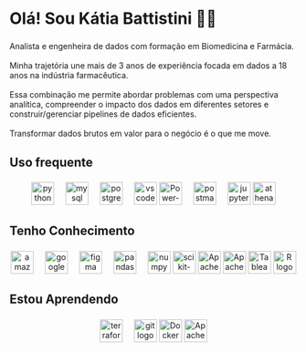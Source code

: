 <h1 align="left">Olá! Sou Kátia Battistini 👩🏻</h1>

###

<p align="left">Analista e engenheira de dados com formação em Biomedicina e Farmácia. <br><br>Minha trajetória une mais de 3 anos de experiência focada em dados a 18 anos na indústria farmacêutica. <br><br>Essa combinação me permite abordar problemas com uma perspectiva analítica, compreender o impacto dos dados em diferentes setores e construir/gerenciar pipelines de dados eficientes.<br><br>Transformar dados brutos em valor para o negócio  é o que me move.</p>

###

<h2 align="left">Uso frequente</h2>

###

<div align="center">
  <img src="https://cdn.jsdelivr.net/gh/devicons/devicon/icons/python/python-original.svg" height="40" alt="python logo"  />
  <img width="12" />
  <img src="https://cdn.jsdelivr.net/gh/devicons/devicon/icons/mysql/mysql-original.svg" height="40" alt="mysql logo"  />
  <img width="12" />
  <img src="https://cdn.jsdelivr.net/gh/devicons/devicon/icons/postgresql/postgresql-original.svg" height="40" alt="postgresql logo"  />
  <img width="12" />
  <img src="https://cdn.jsdelivr.net/gh/devicons/devicon/icons/vscode/vscode-original.svg" height="40" alt="vscode logo"  />
  <img src="https://img.shields.io/badge/-Power%20BI-black?style=plastic&logo=Power-BI"height="40" alt="Power-BI logo"  />
  <img width="12" />
  <img src="https://img.shields.io/badge/Postman-FF6C37?logo=postman&logoColor=black&style=for-the-badge" height="40" alt="postman logo"  />
  <img width="12" />
  <img src="https://img.shields.io/badge/Jupyter-F37626?logo=jupyter&logoColor=black&style=for-the-badge" height="40" alt="jupyter logo"  />
   <img src="https://aws-icons.com/icons/athena" height="40" alt="athena logo"  />
</div>

###

<h2 align="left">Tenho Conhecimento</h2>

###

<div align="center">
  <img src="https://skillicons.dev/icons?i=aws" height="40" alt="amazonwebservices logo"  />
  <img width="12" />
  <img src="https://skillicons.dev/icons?i=gcp" height="40" alt="googlecloud logo"  />
  <img width="12" />
  <img src="https://cdn.jsdelivr.net/gh/devicons/devicon/icons/figma/figma-original.svg" height="40" alt="figma logo"  />
  <img width="12" />
  <img src="https://cdn.jsdelivr.net/gh/devicons/devicon/icons/pandas/pandas-original.svg" height="40" alt="pandas logo"  />
  <img width="12" />
  <img src="https://cdn.jsdelivr.net/gh/devicons/devicon/icons/numpy/numpy-original.svg" height="40" alt="numpy logo"  />
  <img src="https://img.shields.io/badge/-Scikit%20Learn-black?style=flat-square&logo=scikit-learn" height="40" alt="scikit-learn logo" />
  <img src="https://img.shields.io/badge/-Pyspark-black?style=flat-square&logo=Apache-Spark" height="40" alt="Apache-Spark logo" />
  <img src="https://img.shields.io/badge/-Airflow-black?style=flat-square&logo=Apache-Airflow" height="40" alt="Apache-Airflow logo" />
  <img src="https://img.shields.io/badge/-Tableau-black?style=plastic&logo=Tableau" height="40" alt="Tableau logo" />
  <img src="https://img.shields.io/badge/-R-black?style=flat-square&logo=R" height="40" alt="R logo" />
  
</div>

###

<h2 align="left">Estou Aprendendo</h2>

###

<div align="center">
  <img src="https://cdn.jsdelivr.net/gh/devicons/devicon/icons/terraform/terraform-original.svg" height="40" alt="terraform logo"  />
  <img width="12" />
  <img src="https://cdn.jsdelivr.net/gh/devicons/devicon/icons/git/git-original.svg" height="40" alt="git logo"  />
  <img src="https://img.shields.io/badge/-Docker-black?style=flat-square&logo=Docker" height="40" alt="Docker logo"  />
  <img src="https://img.shields.io/badge/-Apache%20Kafka-black?style=flat-square&logo=Apache-Kafka" height="40" alt="Apache-Kafka logo"  />
  
</div>

###

